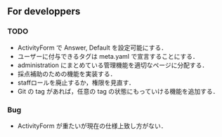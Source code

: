 ## For developpers

### TODO

* ActivityForm で Answer, Default を設定可能にする．
* ユーザーに付与できるタグは meta.yaml で宣言することにする．
* administration にまとめている管理機能を適切なページに分配する．
* 採点補助のための機能を実装する．
* staffロールを廃止するか，権限を見直す．
* Git の tag があれば，任意の tag の状態にもっていける機能を追加する．

### Bug

* ActivityForm が重たいが現在の仕様上致し方がない． 
